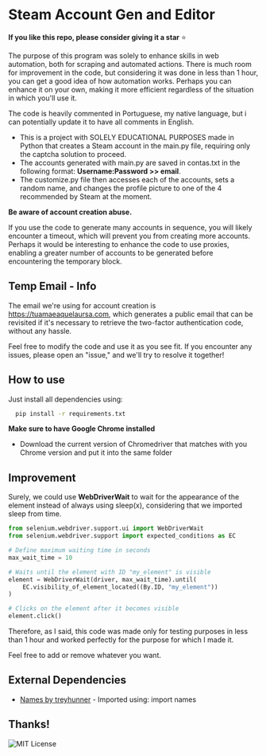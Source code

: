 
# Steam Account Gen and Editor

**If you like this repo, please consider giving it a star** ⭐️


The purpose of this program was solely to enhance skills in web automation, both for scraping and automated actions. There is much room for improvement in the code, but considering it was done in less than 1 hour, you can get a good idea of how automation works. Perhaps you can enhance it on your own, making it more efficient regardless of the situation in which you'll use it.

The code is heavily commented in Portuguese, my native language, but i can potentially update it to have all comments in English.

* This is a project with SOLELY EDUCATIONAL PURPOSES made in Python that creates a Steam account in the main.py file, requiring only the captcha solution to proceed. 
* The accounts generated with main.py are saved in contas.txt in the following format: **Username:Password >> email**. 
* The customize.py file then accesses each of the accounts, sets a random name, and changes the profile picture to one of the 4 recommended by Steam at the moment.

**Be aware of account creation abuse.**

If you use the code to generate many accounts in sequence, you will likely encounter a timeout, which will prevent you from creating more accounts.
Perhaps it would be interesting to enhance the code to use proxies, enabling a greater number of accounts to be generated before encountering the temporary block.



## Temp Email - Info

The email we're using for account creation is https://tuamaeaquelaursa.com, which generates a public email that can be revisited if it's necessary to retrieve the two-factor authentication code, without any hassle.

Feel free to modify the code and use it as you see fit. If you encounter any issues, please open an "issue," and we'll try to resolve it together!


## How to use

Just install all dependencies using:

```bash
  pip install -r requirements.txt
```
**Make sure to have Google Chrome installed**

* Download the current version of Chromedriver that matches with you Chrome version and put it into the same folder
    
## Improvement

Surely, we could use **WebDriverWait** to wait for the appearance of the element instead of always using sleep(x), considering that we imported sleep from time.



```python
from selenium.webdriver.support.ui import WebDriverWait
from selenium.webdriver.support import expected_conditions as EC

# Define maximum waiting time in seconds
max_wait_time = 10

# Waits until the element with ID "my_element" is visible
element = WebDriverWait(driver, max_wait_time).until(
    EC.visibility_of_element_located((By.ID, "my_element"))
)

# Clicks on the element after it becomes visible
element.click()
```

Therefore, as I said, this code was made only for testing purposes in less than 1 hour and worked perfectly for the purpose for which I made it.

Feel free to add or remove whatever you want.
## External Dependencies

 - [Names by treyhunner](https://github.com/treyhunner/names) - Imported using: import names


## Thanks!

![MIT License](https://img.shields.io/badge/Leave%20a-STAR%E2%AD%90%EF%B8%8F-brightgreen?style=for-the-badge&logoColor=100%2C100%2C200&labelColor=255%2C255%2C255&color=100%2C100%2C200)
